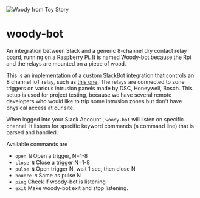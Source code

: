 ![Woody from Toy Story](https://lumiere-a.akamaihd.net/v1/images/open-uri20150422-20810-10n7ovy_9b42e613.jpeg)
# woody-bot
An integration between Slack and a generic 8-channel dry contact relay board, running on a Raspberry Pi.  It is named Woody-bot because the Rpi and the relays are mounted on a piece of wood.  

This is an implementation of a custom SlackBot integration that controls an 8 channel IoT relay, such as [this one](https://www.amazon.com/Elegoo-Channel-Optocoupler-Arduino-Raspberry/dp/B01HCFJC0Y/).
The relays are connected to zone triggers on various intrusion panels made by DSC, Honeywell, Bosch.  This setup is used for project testing, because we have several remote developers who would like to trip 
some intrusion zones but don't have physical access at our site.


When logged into your Slack Account , `woody-bot` will listen on specific channel.  It listens for specific keyword commands (a command line) that is parsed and handled.

Available commands are
* `open N`     Open a trigger, N=1-8
* `close N`    Close a trigger N=1-8
* `pulse N`    Open trigger N, wait 1 sec, then close N
* `bounce N`   Same as pulse N
* `ping`       Check if woody-bot is listening
* `exit`       Make woody-bot exit and stop listening.




